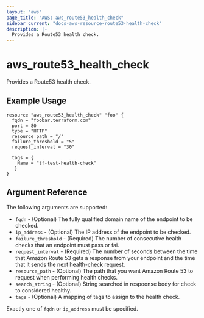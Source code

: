 ```yaml
---
layout: "aws"
page_title: "AWS: aws_route53_health_check"
sidebar_current: "docs-aws-resource-route53-health-check"
description: |-
  Provides a Route53 health check.
---
```

# aws\_route53\_health\_check

Provides a Route53 health check.

## Example Usage

```
resource "aws_route53_health_check" "foo" {
  fqdn = "foobar.terraform.com"
  port = 80
  type = "HTTP"
  resource_path = "/"
  failure_threshold = "5"
  request_interval = "30"

  tags = {
    Name = "tf-test-health-check"
   }
}
```

## Argument Reference

The following arguments are supported:

* `fqdn` - (Optional) The fully qualified domain name of the endpoint to be checked.
* `ip_address` - (Optional) The IP address of the endpoint to be checked.
* `failure_threshold` - (Required) The number of consecutive health checks that an endpoint must pass or fai.
* `request_interval` - (Required) The number of seconds between the time that Amazon Route 53 gets a response from your endpoint and the time that it sends the next health-check request.
* `resource_path` - (Optional) The path that you want Amazon Route 53 to request when performing health checks.
* `search_string` - (Optional) String searched in respoonse body for check to considered healthy.
* `tags` - (Optional) A mapping of tags to assign to the health check.

Exactly one of `fqdn` or `ip_address` must be specified.

